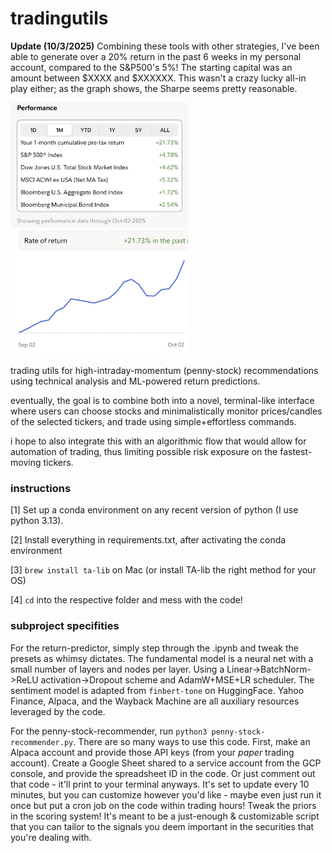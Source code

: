 # tradingutils

**Update (10/3/2025)** Combining these tools with other strategies, I've been able to generate over a 20% return in the past 6 weeks in my personal account, compared to the S&P500's 5%! The starting capital was an amount between $XXXX and $XXXXXX. This wasn't a crazy lucky all-in play either; as the graph shows, the Sharpe seems pretty reasonable.

<img src="https://github.com/brcssong/tradingutils/blob/main/performance_update.jpg" height="200" /><img src="https://github.com/brcssong/tradingutils/blob/main/performance_graph.jpg" height="200" />

trading utils for high-intraday-momentum (penny-stock) recommendations using technical analysis and ML-powered return predictions.

eventually, the goal is to combine both into a novel, terminal-like interface where users can choose stocks and minimalistically monitor prices/candles of the selected tickers, and trade using simple+effortless commands.

i hope to also integrate this with an algorithmic flow that would allow for automation of trading, thus limiting possible risk exposure on the fastest-moving tickers.

### instructions

[1] Set up a conda environment on any recent version of python (I use python 3.13).

[2] Install everything in requirements.txt, after activating the conda environment

[3] `brew install ta-lib` on Mac (or install TA-lib the right method for your OS)

[4] `cd` into the respective folder and mess with the code!

### subproject specifities

For the return-predictor, simply step through the .ipynb and tweak the presets as whimsy dictates. The fundamental model is a neural net with a small number of layers and nodes per layer. Using a Linear->BatchNorm->ReLU activation->Dropout scheme and AdamW+MSE+LR scheduler. The sentiment model is adapted from `finbert-tone` on HuggingFace. Yahoo Finance, Alpaca, and the Wayback Machine are all auxiliary resources leveraged by the code.

For the penny-stock-recommender, run `python3 penny-stock-recommender.py`. There are so many ways to use this code. First, make an Alpaca account and provide those API keys (from your _paper_ trading account). Create a Google Sheet shared to a service account from the GCP console, and provide the spreadsheet ID in the code. Or just comment out that code - it'll print to your terminal anyways. It's set to update every 10 minutes, but you can customize however you'd like - maybe even just run it once but put a cron job on the code within trading hours! Tweak the priors in the scoring system! It's meant to be a just-enough & customizable script that you can tailor to the signals you deem important in the securities that you're dealing with.
